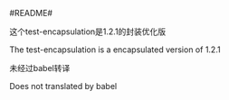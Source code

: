 #README#

这个test-encapsulation是1.2.1的封装优化版

The test-encapsulation is a encapsulated version of 1.2.1



未经过babel转译

Does not translated by babel